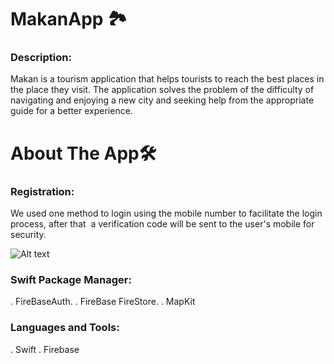 # MakanApp 🏞️
### Description:
Makan is a tourism application that helps tourists to reach the best places in the place they visit.
The application solves the problem of the difficulty of navigating and enjoying a new city and seeking help from the appropriate guide for a better experience.
# About The App🛠️
### Registration:
We used one method to login using the mobile number to facilitate the login process,
after that  a verification code will be sent to the user's mobile for security.

![Alt text](https://vui.unsplash.com/resize?height=256&quality=60&type=auto&url=https%3A%2F%2Fsearched-images.s3.us-west-2.amazonaws.com%2F92ece6ae-da2a-4f52-87fd-46bb6ef15e6c%3FX-Amz-Algorithm%3DAWS4-HMAC-SHA256%26X-Amz-Credential%3DAKIAQ4GRIA4Q6KECABEK%252F20230704%252Fus-west-2%252Fs3%252Faws4_request%26X-Amz-Date%3D20230704T124704Z%26X-Amz-Expires%3D86400%26X-Amz-SignedHeaders%3Dhost%26X-Amz-Signature%3Dbcc3dbb39e92a665d67dc84f7976e79880b096be9f403a2875cf1532ed2cf8ca&sign=d980AnD0nr8cxKx_AIYdEB08XCF_0dAC84DqkA5FpmI)

### Swift Package Manager:
. FireBaseAuth.
. FireBase FireStore.
. MapKit

### Languages and Tools:
. Swift
. Firebase
